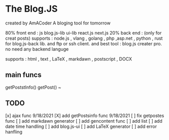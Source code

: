 # The Blog.JS

 created by AmACoder
A bloging tool for tomorrow

80% front end : js blog.js-lib ui-lib react.js next.js
20% back end : (only for creat posts) supports : node.js , vlang , golang , php ,asp.net , python , rust for blog.js-back lib. and ftp or ssh client.
and best tool : blog.js creater pro. no need any backend languge

supports : html , text , LaTeX , markdawn , postscript , DOCX

## main funcs

getPoststInfo()
getPost()
~

## TODO

[x] ajax func 9/18/2021
[X] add getPostsinfo func 9/18/2021
[ ] fix getpostes func
[ ] add markdawn generator
[ ] add gencontent func
[ ] add list
[ ] add date time handling
[ ] add blog.js-ui
[ ] add LaTeX generator
[ ] add error hanfling
